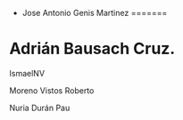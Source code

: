 

* Jose Antonio Genis Martinez
=======

Adrián Bausach Cruz.
=======

IsmaelNV 

Moreno Vistos Roberto

Nuria Durán Pau




